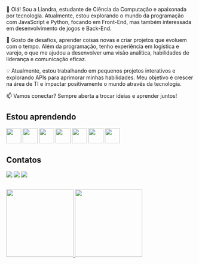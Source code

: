 
 👋 Olá! Sou a Liandra, estudante de Ciência da Computação e apaixonada por tecnologia. Atualmente, estou explorando o mundo da programação com JavaScript e Python, focando em Front-End, mas também interessada em desenvolvimento de jogos e Back-End.
 
 🚀 Gosto de desafios, aprender coisas novas e criar projetos que evoluem com o tempo. Além da programação, tenho experiência em logística e varejo, o que me ajudou a desenvolver uma visão analítica, habilidades de liderança e comunicação eficaz.
 
 💡 Atualmente, estou trabalhando em pequenos projetos interativos e explorando APIs para aprimorar minhas habilidades. Meu objetivo é crescer na área de TI e impactar positivamente o mundo através da tecnologia.
 
 📫 Vamos conectar? Sempre aberta a trocar ideias e aprender juntos!

## Estou aprendendo
 
<img loading="lazy" src="https://cdn.jsdelivr.net/gh/devicons/devicon@latest/icons/python/python-original.svg" widht="40" height="40"/> <img loading="lazy" src="https://cdn.jsdelivr.net/gh/devicons/devicon@latest/icons/javascript/javascript-plain.svg" widht="40" height="40"/> <img loading="lazy" src="https://cdn.jsdelivr.net/gh/devicons/devicon@latest/icons/github/github-original-wordmark.svg" widht="40" height="40"/> <img loading="lazy" src="https://cdn.jsdelivr.net/gh/devicons/devicon@latest/icons/html5/html5-original.svg" widht ="40" height="40"/> <img loading="lazy" src="https://cdn.jsdelivr.net/gh/devicons/devicon@latest/icons/git/git-original.svg" widht="40" height="40"/> <img loading="lazy" src="https://cdn.jsdelivr.net/gh/devicons/devicon@latest/icons/githubcodespaces/githubcodespaces-original.svg" widht="40" height="40"/> <img loading="lazy" src="https://cdn.jsdelivr.net/gh/devicons/devicon@latest/icons/css3/css3-original.svg" widht="40" height="40"/>

## Contatos
<div>
<a href="https://instagram.com/_liandralemos" target="_blank"><img loading="lazy" src="https://img.shields.io/badge/-Instagram-%23E4405F?style=for-the-badge&logo=instagram&logoColor=white" target="_blank"></a>
<a href = "mailto:liandralemos256@gmail.com"><img loading="lazy" src="https://img.shields.io/badge/Gmail-D14836?style=for-the-badge&logo=gmail&logoColor=white" target="_blank"></a>
<a href="https://www.linkedin.com/in/liandra-lemos" target="_blank"><img loading="lazy" src="https://img.shields.io/badge/-LinkedIn-%230077B5?style=for-the-badge&logo=linkedin&logoColor=white" target="_blank"></a>   
</div>
     
##

<div>
<a href="https://github.com/liandradev">
<img loading="lazy" height="180em" src="https://github-readme-stats.vercel.app/api/top-langs/?username=liandradev&layout=compact&langs_count=7&theme=dracula"/>
<img loading="lazy" height="180em" src="https://github-readme-stats.vercel.app/api?username=liandradev&show_icons=true&theme=dracula&include_all_commits=true&count_private=true"/>
</div>
          
       
          
          
    
          
        
          
          

<!--
**liandradev/liandradev** is a ✨ _special_ ✨ repository because its `README.md` (this file) appears on your GitHub profile.

Here are some ideas to get you started:

- 🔭 I’m currently working on ...
- 🌱 I’m currently learning ...
- 👯 I’m looking to collaborate on ...
- 🤔 I’m looking for help with 
- 💬 Ask me about ...
- 📫 How to reach me: ...
- 😄 Pronouns: ...
- ⚡ Fun fact: ...
-->
